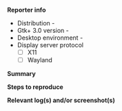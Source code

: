 **Reporter info**

 * Distribution -
 * Gtk+ 3.0 version -
 * Desktop environment -
 * Display server protocol
   - [ ] X11
   - [ ] Wayland

**Summary**



**Steps to reproduce**



**Relevant log(s) and/or screenshot(s)**


